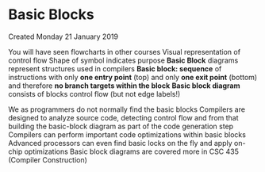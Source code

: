 # Basic Blocks
Created Monday 21 January 2019

You will have seen flowcharts in other courses
Visual representation of control flow
Shape of symbol indicates purpose
**Basic Block** diagrams represent structures used in compilers
**Basic block: sequence** of instructions with only **one entry point** (top) and only **one exit point** (bottom) and therefore **no branch targets within the block**
**Basic block diagram** consists of blocks control flow (but not edge labels!)
	
We as programmers do not normally find the basic blocks
Compilers are designed to analyze source code, detecting control flow
and from that building the basic-block diagram as part of the code generation step
Compilers can perform important code optimizations within basic blocks
Advanced processors can even find basic locks on the fly and apply on-chip optimizations
Basic block diagrams are covered more in CSC 435 (Compiler Construction)


